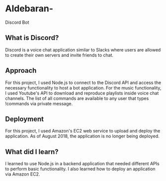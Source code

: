# Aldebaran-
Discord Bot

## What is Discord?
Discord is a voice chat application similar to Slacks where users are allowed to create their own servers and invite friends to chat.

## Approach
For this project, I used Node.js to connect to the Discord API and access the necessary functionality to host a bot application. For the music functionality, I used Youtube's API to download and reproduce playlists inside voice chat channels. The list of all commands are available to any user that types !commands via private message.

## Deployment
For this project, I used Amazon's EC2 web service to upload and deploy the application. As of August 2018, the application is no longer being deployed.

## What did I learn?
I learned to use Node.js in a backend application that needed different APIs to perform basic functionality. I also learned how to deploy an application via Amazon EC2.  
